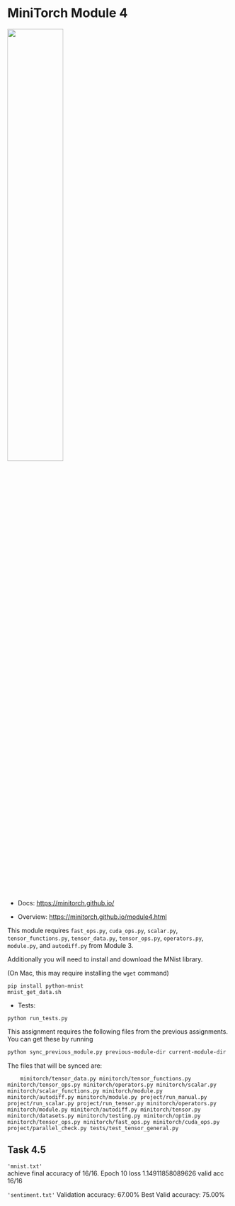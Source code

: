 # MiniTorch Module 4

<img src="https://minitorch.github.io/minitorch.svg" width="50%">

* Docs: https://minitorch.github.io/

* Overview: https://minitorch.github.io/module4.html

This module requires `fast_ops.py`, `cuda_ops.py`, `scalar.py`, `tensor_functions.py`, `tensor_data.py`, `tensor_ops.py`, `operators.py`, `module.py`, and `autodiff.py` from Module 3.


Additionally you will need to install and download the MNist library.

(On Mac, this may require installing the `wget` command)

```
pip install python-mnist
mnist_get_data.sh
```


* Tests:

```
python run_tests.py
```

This assignment requires the following files from the previous assignments. You can get these by running

```bash
python sync_previous_module.py previous-module-dir current-module-dir
```

The files that will be synced are:

        minitorch/tensor_data.py minitorch/tensor_functions.py minitorch/tensor_ops.py minitorch/operators.py minitorch/scalar.py minitorch/scalar_functions.py minitorch/module.py minitorch/autodiff.py minitorch/module.py project/run_manual.py project/run_scalar.py project/run_tensor.py minitorch/operators.py minitorch/module.py minitorch/autodiff.py minitorch/tensor.py minitorch/datasets.py minitorch/testing.py minitorch/optim.py minitorch/tensor_ops.py minitorch/fast_ops.py minitorch/cuda_ops.py project/parallel_check.py tests/test_tensor_general.py




## Task 4.5



`'mnist.txt'`  
 achieve final accuracy of 16/16.
 Epoch 10 loss 1.14911858089626 valid acc 16/16

`'sentiment.txt'` 
Validation accuracy: 67.00%
Best Valid accuracy: 75.00%
